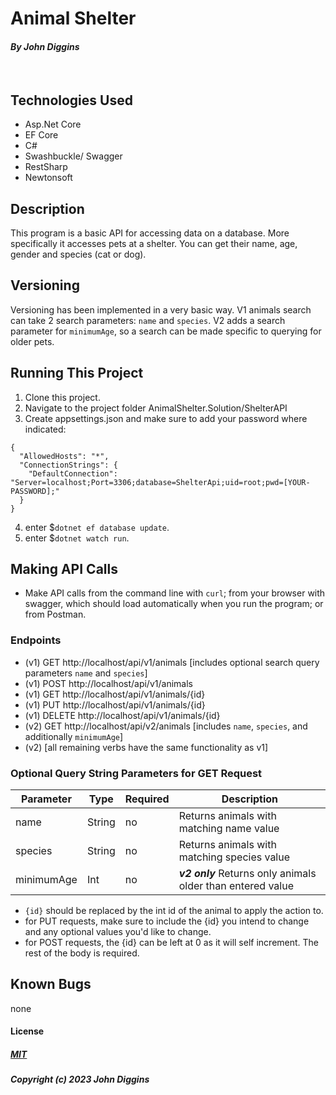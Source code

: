 # Animal Shelter
#### _By John Diggins_
<br>

## Technologies Used
* Asp.Net Core
* EF Core
* C#
* Swashbuckle/ Swagger
* RestSharp
* Newtonsoft

## Description
This program is a basic API for accessing data on a database.  More specifically it accesses pets at a shelter.  You can get their name, age, gender and species (cat or dog).

## Versioning
Versioning has been implemented in a very basic way.  V1 animals search can take 2 search parameters: `name` and `species`.  V2 adds a search parameter for `minimumAge`, so a search can be made specific to querying for older pets. 
 

## Running This Project
1. Clone this project.
2. Navigate to the project folder AnimalShelter.Solution/ShelterAPI
3. Create appsettings.json and make sure to add your password where indicated:
```
{
  "AllowedHosts": "*",
  "ConnectionStrings": {
    "DefaultConnection": "Server=localhost;Port=3306;database=ShelterApi;uid=root;pwd=[YOUR-PASSWORD];"
  }
}
```
4. enter $`dotnet ef database update`.
5. enter $`dotnet watch run`.


## Making API Calls
* Make API calls from the command line with `curl`; from your browser with swagger, which should load automatically when you run the program; or from Postman. 

### Endpoints
- (v1) GET http://localhost/api/v1/animals [includes optional search query parameters `name` and `species`]
- (v1) POST http://localhost/api/v1/animals
- (v1) GET http://localhost/api/v1/animals/{id}
- (v1) PUT http://localhost/api/v1/animals/{id}
- (v1) DELETE http://localhost/api/v1/animals/{id}
- (v2) GET http://localhost/api/v2/animals [includes `name`, `species`, and additionally `minimumAge`]
- (v2) [all remaining verbs have the same functionality as v1]


### Optional Query String Parameters for GET Request
|**Parameter**  | **Type**   | **Required** | **Description**                               |
|-------------|--------|----------|-------------------------------------------|
| name     | String     | no         | Returns animals with matching name value  
| species        | String     | no         | Returns animals with matching species value
| minimumAge  |Int         | no         | _**v2 only**_  Returns only animals older than entered value

* `{id}` should be replaced by the int id of the animal to apply the action to.
* for PUT requests, make sure to include the {id} you intend to change and any optional values you'd like to change. 
* for POST requests, the {id} can be left at 0 as it will self increment.  The rest of the body is required. 

## Known Bugs
none

#### License
##### [MIT](https://github.com/git/git-scm.com/blob/main/MIT-LICENSE.txt)
##### Copyright (c) 2023 John Diggins
